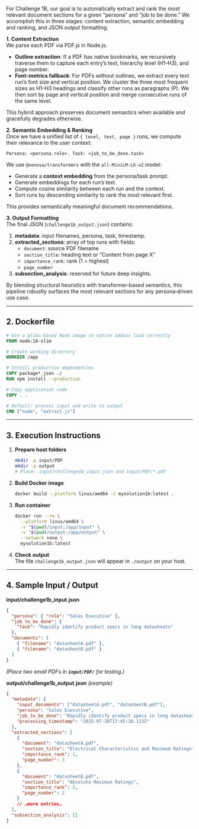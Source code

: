 For Challenge 1B, our goal is to automatically extract and rank the most relevant document sections for a given “persona” and “job to be done.” We accomplish this in three stages: content extraction, semantic embedding and ranking, and JSON output formatting.

**1. Content Extraction**\
We parse each PDF via PDF.js in Node.js.

- **Outline extraction**: If a PDF has native bookmarks, we recursively traverse them to capture each entry’s text, hierarchy level (H1–H3), and page number.
- **Font‑metrics fallback**: For PDFs without outlines, we extract every text run’s font size and vertical position. We cluster the three most frequent sizes as H1–H3 headings and classify other runs as paragraphs (P). We then sort by page and vertical position and merge consecutive runs of the same level.

This hybrid approach preserves document semantics when available and gracefully degrades otherwise.

**2. Semantic Embedding & Ranking**\
Once we have a unified list of `{ level, text, page }` runs, we compute their relevance to the user context:

```
Persona: <persona.role>. Task: <job_to_be_done.task>
```

We use `@xenova/transformers` with the `all-MiniLM-L6-v2` model:

- Generate a **context embedding** from the persona/task prompt.
- Generate embeddings for each run’s text.
- Compute cosine similarity between each run and the context.
- Sort runs by descending similarity to rank the most relevant first.

This provides semantically meaningful document recommendations.

**3. Output Formatting**\
The final JSON (`challenge1b_output.json`) contains:

1. **metadata**: input filenames, persona, task, timestamp.
2. **extracted_sections**: array of top runs with fields:
   - `document`: source PDF filename
   - `section_title`: heading text or “Content from page X”
   - `importance_rank`: rank (1 = highest)
   - `page_number`
3. **subsection_analysis**: reserved for future deep insights.

By blending structural heuristics with transformer‑based semantics, this pipeline robustly surfaces the most relevant sections for any persona‑driven use case.

---

## 2. Dockerfile

```dockerfile
# Use a glibc‑based Node image so native addons load correctly
FROM node:18-slim

# Create working directory
WORKDIR /app

# Install production dependencies
COPY package*.json ./
RUN npm install --production

# Copy application code
COPY . .

# Default: process input and write to output
CMD ["node", "extract.js"]
```

---

## 3. Execution Instructions

1. **Prepare host folders**

   ```bash
   mkdir -p input/PDF
   mkdir -p output
   # Place: input/challenge1b_input.json and input/PDF/*.pdf
   ```

2. **Build Docker image**

   ```bash
   docker build --platform linux/amd64 -t mysolution1b:latest .
   ```

3. **Run container**

   ```bash
   docker run --rm \
     --platform linux/amd64 \
     -v "$(pwd)/input:/app/input" \
     -v "$(pwd)/output:/app/output" \
     --network none \
     mysolution1b:latest
   ```

4. **Check output**\
   The file `challenge1b_output.json` will appear in `./output` on your host.

---

## 4. Sample Input / Output

**input/challenge1b_input.json**

```json
{
  "persona": { "role": "Sales Executive" },
  "job_to_be_done": {
    "task": "Rapidly identify product specs in long datasheets"
  },
  "documents": [
    { "filename": "datasheetA.pdf" },
    { "filename": "datasheetB.pdf" }
  ]
}
```

_(Place two small PDFs in **`input/PDF/`** for testing.)_

**output/challenge1b_output.json** _(example)_

```json
{
  "metadata": {
    "input_documents": ["datasheetA.pdf", "datasheetB.pdf"],
    "persona": "Sales Executive",
    "job_to_be_done": "Rapidly identify product specs in long datasheets",
    "processing_timestamp": "2025-07-28T17:45:30.123Z"
  },
  "extracted_sections": [
    {
      "document": "datasheetA.pdf",
      "section_title": "Electrical Characteristics and Maximum Ratings",
      "importance_rank": 1,
      "page_number": 3
    },
    {
      "document": "datasheetB.pdf",
      "section_title": "Absolute Maximum Ratings",
      "importance_rank": 2,
      "page_number": 2
    }
    // …more entries…
  ],
  "subsection_analysis": []
}
```
